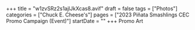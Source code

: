 +++
title = "w1zvSRz2s1ajlJkXcas8.avif"
draft = false
tags = ["Photos"]
categories = ["Chuck E. Cheese's"]
pages = ["2023 Piñata Smashlings CEC Promo Campaign (Event)"]
startDate = ""
+++
Promo Art
